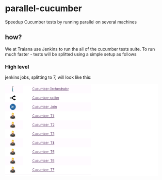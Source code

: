 # parallel-cucumber
Speedup Cucumber tests by running parallel on several machines


## how?
We at Traiana use Jenkins to run the all of the cucumber tests suite.
To run much faster - tests will be splitted using a simple setup as follows

### High level

jenkins jobs, splitting to 7, will look like this:

![Alt text](jenkins.png?raw=true "7 Jobs")
